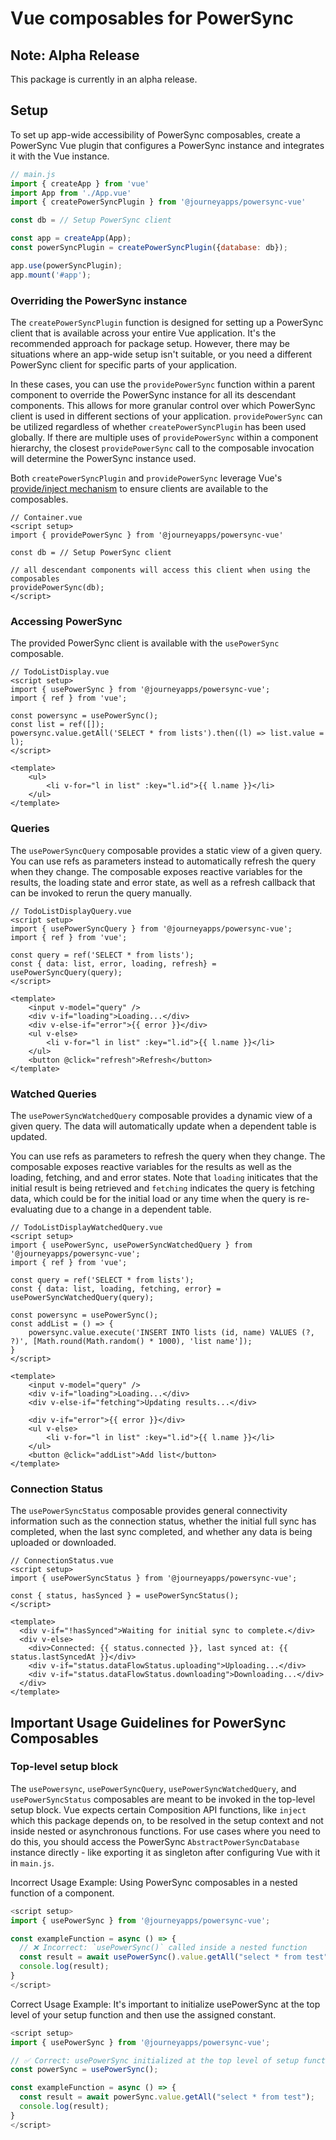 # Vue composables for PowerSync

## Note: Alpha Release

This package is currently in an alpha release.

## Setup

To set up app-wide accessibility of PowerSync composables, create a PowerSync Vue plugin that configures a PowerSync instance and integrates it with the Vue instance.

```javascript
// main.js
import { createApp } from 'vue'
import App from './App.vue'
import { createPowerSyncPlugin } from '@journeyapps/powersync-vue'

const db = // Setup PowerSync client

const app = createApp(App);
const powerSyncPlugin = createPowerSyncPlugin({database: db});

app.use(powerSyncPlugin);
app.mount('#app');
```

### Overriding the PowerSync instance

The `createPowerSyncPlugin` function is designed for setting up a PowerSync client that is available across your entire Vue application. It's the recommended approach for package setup. However, there may be situations where an app-wide setup isn't suitable, or you need a different PowerSync client for specific parts of your application.

In these cases, you can use the `providePowerSync` function within a parent component to override the PowerSync instance for all its descendant components. This allows for more granular control over which PowerSync client is used in different sections of your application. `providePowerSync` can be utilized regardless of whether `createPowerSyncPlugin` has been used globally. If there are multiple uses of `providePowerSync` within a component hierarchy, the closest `providePowerSync` call to the composable invocation will determine the PowerSync instance used.

Both `createPowerSyncPlugin` and `providePowerSync` leverage Vue's [provide/inject mechanism](https://vuejs.org/guide/components/provide-inject) to ensure clients are available to the composables.

```Vue
// Container.vue
<script setup>
import { providePowerSync } from '@journeyapps/powersync-vue'

const db = // Setup PowerSync client

// all descendant components will access this client when using the composables
providePowerSync(db);
</script>
```

### Accessing PowerSync

The provided PowerSync client is available with the `usePowerSync` composable.

```Vue
// TodoListDisplay.vue
<script setup>
import { usePowerSync } from '@journeyapps/powersync-vue';
import { ref } from 'vue';

const powersync = usePowerSync();
const list = ref([]);
powersync.value.getAll('SELECT * from lists').then((l) => list.value = l);
</script>

<template>
    <ul>
        <li v-for="l in list" :key="l.id">{{ l.name }}</li>
    </ul>
</template>
```

### Queries

The `usePowerSyncQuery` composable provides a static view of a given query. You can use refs as parameters instead to automatically refresh the query when they change. The composable exposes reactive variables for the results, the loading state and error state, as well as a refresh callback that can be invoked to rerun the query manually.

```Vue
// TodoListDisplayQuery.vue
<script setup>
import { usePowerSyncQuery } from '@journeyapps/powersync-vue';
import { ref } from 'vue';

const query = ref('SELECT * from lists');
const { data: list, error, loading, refresh} = usePowerSyncQuery(query);
</script>

<template>
    <input v-model="query" />
    <div v-if="loading">Loading...</div>
    <div v-else-if="error">{{ error }}</div>
    <ul v-else>
        <li v-for="l in list" :key="l.id">{{ l.name }}</li>
    </ul>
    <button @click="refresh">Refresh</button>
</template>
```

### Watched Queries

The `usePowerSyncWatchedQuery` composable provides a dynamic view of a given query. The data will automatically update when a dependent table is updated.

You can use refs as parameters to refresh the query when they change. The composable exposes reactive variables for the results as well as the loading, fetching, and and error states. Note that `loading` initicates that the initial result is being retrieved and `fetching` indicates the query is fetching data, which could be for the initial load or any time when the query is re-evaluating due to a change in a dependent table.

```Vue
// TodoListDisplayWatchedQuery.vue
<script setup>
import { usePowerSync, usePowerSyncWatchedQuery } from '@journeyapps/powersync-vue';
import { ref } from 'vue';

const query = ref('SELECT * from lists');
const { data: list, loading, fetching, error} = usePowerSyncWatchedQuery(query);

const powersync = usePowerSync();
const addList = () => {
    powersync.value.execute('INSERT INTO lists (id, name) VALUES (?, ?)', [Math.round(Math.random() * 1000), 'list name']);
}
</script>

<template>
    <input v-model="query" />
    <div v-if="loading">Loading...</div>
    <div v-else-if="fetching">Updating results...</div>

    <div v-if="error">{{ error }}</div>
    <ul v-else>
        <li v-for="l in list" :key="l.id">{{ l.name }}</li>
    </ul>
    <button @click="addList">Add list</button>
</template>
```

### Connection Status

The `usePowerSyncStatus` composable provides general connectivity information such as the connection status, whether the initial full sync has completed, when the last sync completed, and whether any data is being uploaded or downloaded.

```Vue
// ConnectionStatus.vue
<script setup>
import { usePowerSyncStatus } from '@journeyapps/powersync-vue';

const { status, hasSynced } = usePowerSyncStatus();
</script>

<template>
  <div v-if="!hasSynced">Waiting for initial sync to complete.</div>
  <div v-else>
    <div>Connected: {{ status.connected }}, last synced at: {{ status.lastSyncedAt }}</div>
    <div v-if="status.dataFlowStatus.uploading">Uploading...</div>
    <div v-if="status.dataFlowStatus.downloading">Downloading...</div>
  </div>
</template>
```

## Important Usage Guidelines for PowerSync Composables

### Top-level setup block

The `usePowersync`, `usePowerSyncQuery`, `usePowerSyncWatchedQuery`, and `usePowerSyncStatus` composables are meant to be invoked in the top-level setup block. Vue expects certain Composition API functions, like `inject` which this package depends on, to be resolved in the setup context and not inside nested or asynchronous functions. For use cases where you need to do this, you should access the PowerSync `AbstractPowerSyncDatabase` instance directly - like exporting it as singleton after configuring Vue with it in `main.js`.

Incorrect Usage Example:
Using PowerSync composables in a nested function of a component.

```javascript
<script setup>
import { usePowerSync } from '@journeyapps/powersync-vue';

const exampleFunction = async () => {
  // ❌ Incorrect: `usePowerSync()` called inside a nested function
  const result = await usePowerSync().value.getAll("select * from test");
  console.log(result);
}
</script>
```

Correct Usage Example:
It's important to initialize usePowerSync at the top level of your setup function and then use the assigned constant.

```javascript
<script setup>
import { usePowerSync } from '@journeyapps/powersync-vue';

// ✅ Correct: usePowerSync initialized at the top level of setup function and used as a variable.
const powerSync = usePowerSync();

const exampleFunction = async () => {
  const result = await powerSync.value.getAll("select * from test");
  console.log(result);
}
</script>
```
